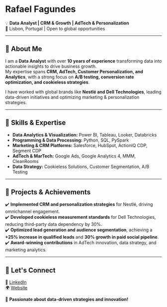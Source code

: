 # Rafael Fagundes  
💡 **Data Analyst | CRM & Growth | AdTech & Personalization**  
📍 Lisbon, Portugal | Open to global opportunities  

---

## 👋 About Me  
I am a **Data Analyst** with over **10 years of experience** transforming data into actionable insights to drive business growth.  
My expertise spans **CRM, AdTech, Customer Personalization, and Analytics**, with a strong focus on **A/B testing, conversion rate optimization, and cookieless strategies**.  

I have worked with global brands like **Nestlé and Dell Technologies**, leading data-driven initiatives and optimizing marketing & personalization strategies.

---

## 🚀 Skills & Expertise
- **Data Analytics & Visualization:** Power BI, Tableau, Looker, Databricks  
- **Programming & Data Processing:** Python, SQL, PySpark  
- **Marketing & CRM Platforms:** Salesforce, HubSpot, ActionIQ CDP, Segment CDP  
- **AdTech & MarTech:** Google Ads, Google Analytics 4, MMM, CleanRooms  
- **Data Strategy:** Cookieless Solutions, Customer Segmentation, A/B Testing  

---

## 📂 Projects & Achievements
✔️ **Implemented CRM and personalization strategies** for Nestlé, driving omnichannel engagement.  
✔️ **Developed cookieless measurement standards** for Dell Technologies, reducing third-party data dependency by 30%.  
✔️ **Optimized lead generation and audience segmentation**, achieving a **+25% increase in qualified leads** and **30% growth in paid social pipeline**.  
✔️ **Award-winning contributions** in AdTech innovation, data strategy, and marketing analytics.  

---

## 📩 Let's Connect
🔗 [LinkedIn](https://www.linkedin.com/in/rsfagundes)  
🌍 [Website](https://rsfagundes.com)  

🚀 **Passionate about data-driven strategies and innovation!**  
